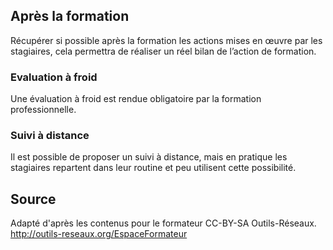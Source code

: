 <!--

---
title: Après la formation
description: Les dernières choses à faire après la fin de formation.
image_url: 
licence: CC-BY-SA
---

-->


## Après la formation

Récupérer si possible après la formation les actions mises en œuvre par les stagiaires, cela permettra de réaliser un réel bilan de l’action de formation.

### Evaluation à froid

Une évaluation à froid est rendue obligatoire par la formation professionnelle.

### Suivi à distance

Il est possible de proposer un suivi à distance, mais en pratique les stagiaires repartent dans leur routine et peu utilisent cette possibilité.

## Source

Adapté d'après les contenus pour le formateur CC-BY-SA Outils-Réseaux. http://outils-reseaux.org/EspaceFormateur
